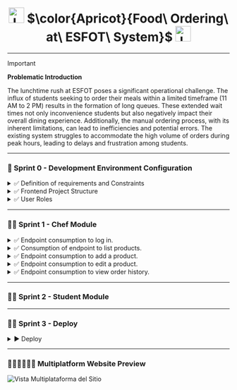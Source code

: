 <h1 align="center">
  <img height="35px" src="https://github.com/JohnMata0427/Food-Ordering-API-RESTful/assets/150484680/842b4e83-fd68-4f5e-8b20-e644053a69cf" alt="Logo">
  $\color{Apricot}{Food\ Ordering\ at\ ESFOT\ System}$
  <img height="35px" src="https://github.com/JohnMata0427/Food-Ordering-API-RESTful/assets/150484680/842b4e83-fd68-4f5e-8b20-e644053a69cf" alt="Logo">
</h1>

---

> [!IMPORTANT]
> **Problematic Introduction**
>
> The lunchtime rush at ESFOT poses a significant operational challenge.
> The influx of students seeking to order their meals within a limited timeframe (11 AM to 2 PM) results in the formation of long queues.
> These extended wait times not only inconvenience students but also negatively impact their overall dining experience.
> Additionally, the manual ordering process, with its inherent limitations, can lead to inefficiencies and potential errors.
> The existing system struggles to accommodate the high volume of orders during peak hours, leading to delays and frustration among students.

---

<h3 id="sprint-0">🥣 Sprint 0 - Development Environment Configuration</h3>

<details>
  <summary>✅ Definition of requirements and Constraints</summary>
  <ul>
    <li>The frontend has the following profiles: Cook and Student.</li>
    <li>There is a backend and a series of public and private APIs available for consumption.</li>
    <li>The Cook profile can:
      <ul>
        <li>Register and log in.</li>
        <li>Manage their profile.</li>
        <li>Manage products.</li>
      </ul>
    </li>
    <li>The Student profile can:
      <ul>
        <li>Register and log in.</li>
        <li>Add products to the cart.</li>
        <li>Make purchases.</li>
      </ul>
    </li>
  </ul>
</details>

<details>
  <summary>✅ Frontend Project Structure</summary>
  
  > - **Tools**
  > 
  > | Image                                                        | Name                       |
  > |--------------------------------------------------------------|----------------------------|
  > | ![VSCode](https://skillicons.dev/icons?i=vscode&theme=light) | Visual Studio Code         |
  > | ![NodeJS](https://skillicons.dev/icons?i=nodejs&theme=light) | Node.js                    |
  > | ![PNPM](https://skillicons.dev/icons?i=pnpm&theme=light)     | PNPM (Recommendation)      |
  > | ![React](https://skillicons.dev/icons?i=react&theme=light)   | React                      |
  > | ![Tailwind CSS](https://skillicons.dev/icons?i=tailwindcss&theme=light) | Tailwind CSS          |
  
  > - **Project Initialization and Installation Dependencies**
  >   
  >   - Open the terminal and run the following command to create a new React app:
  >     ```
  >     npx create-react-app my-app
  >     ```
  >   - Navigate into your project directory:
  >     ```
  >     cd my-app
  >     ```
  >   - Install Tailwind CSS and other necessary dependencies:
  >     ```
  >     npm install -D tailwindcss postcss autoprefixer
  >     npx tailwindcss init -p
  >     ```
  >   - Configure Tailwind by adding the following to your `tailwind.config.js`:
  >     ```javascript
  >     /** @type {import('tailwindcss').Config} */
  >     module.exports = {
  >       content: [
  >         "./src/**/*.{js,jsx,ts,tsx}",
  >       ],
  >       theme: {
  >         extend: {},
  >       },
  >       plugins: [],
  >     }
  >     ```
  >   - Add the Tailwind directives to your `src/index.css`:
  >     ```css
  >     @tailwind base;
  >     @tailwind components;
  >     @tailwind utilities;
  >     ```
  
  > - **Project File Structure**
  >
  >   - The basic structure of a React project is as follows:
  >     ```
  >     my-app/
  >     ├── node_modules/
  >     ├── public/
  >     ├── src/
  >     │   ├── assets/              # Static files (images, fonts)
  >     │   ├── components/          # Reusable components
  >     │   ├── pages/               # Pages or views
  >     │   ├── App.js               # Main app component
  >     │   ├── index.js             # Entry point
  >     │   ├── index.css            # Global styles
  >     │   └── tailwind.config.js   # Tailwind configuration
  >     ├── .gitignore               # Git ignore file
  >     ├── package.json             # Project dependencies
  >     └── README.md                # Project documentation
  >     ```
  
</details>

<details>
  <summary>✅ User Roles</summary>
<ul>
  <li>Chefs 👨‍🍳👩‍🍳</li>
  <li>Students 🧑‍🎓👩‍🎓</li>
</ul>
</details>

---

<h3 id="sprint-1">👨‍🍳 Sprint 1 - Chef Module</h3>

<details>
  <summary>✅ Endpoint consumption to log in.</summary>
  <img src="https://github.com/user-attachments/assets/575c6b50-1e2c-4727-999d-af38a4df7cff" alt="Log in">
</details>
<details>
  <summary>✅ Consumption of endpoint to list products.</summary>
  <img src="https://github.com/user-attachments/assets/54ea02e1-ba1f-43ff-9c59-acffee926a4d" alt="List Product">
</details>
<details>
  <summary>✅ Endpoint consumption to add a product. </summary>
  <img src="https://github.com/user-attachments/assets/ecdf58bf-8a2b-4d43-a186-448cba3ac85a" alt="Add a product">
</details>
<details>
  <summary>✅ Endpoint consumption to edit a product. </summary>
  <img src="https://github.com/user-attachments/assets/72fed159-261a-4f21-91a9-e1839606ff20
" alt="Edit a product">
</details>
<details>
  <summary>✅ Endpoint consumption to view order history. </summary>
  <img src="https://github.com/user-attachments/assets/db61126b-68e6-4972-b1f4-f702ad0a412c" alt="Order history">
</details>


---

<h3 id="sprint-2">👩‍🎓 Sprint 2 - Student Module</h3>

---

<h3 id="sprint-3">🥤🍫 Sprint 3 - Deploy</h3>

<details>
  <summary>▶️ Deploy</summary>

> <div align="center">
>   <h4>Deployment in Vercel</h4>
>   <img height="50px" src="https://skillicons.dev/icons?i=vercel">
> </div>
>
> 🌐 Vercel Deployment URL: https://pedidos-comida-esfot.vercel.app/

</details>

---

### 👩🏻‍💻👨🏻‍💻 Multiplatform Website Preview

![Vista Multiplataforma del Sitio](https://github.com/user-attachments/assets/b460007d-3943-4e1e-a7b7-f85a6a7e111d)
